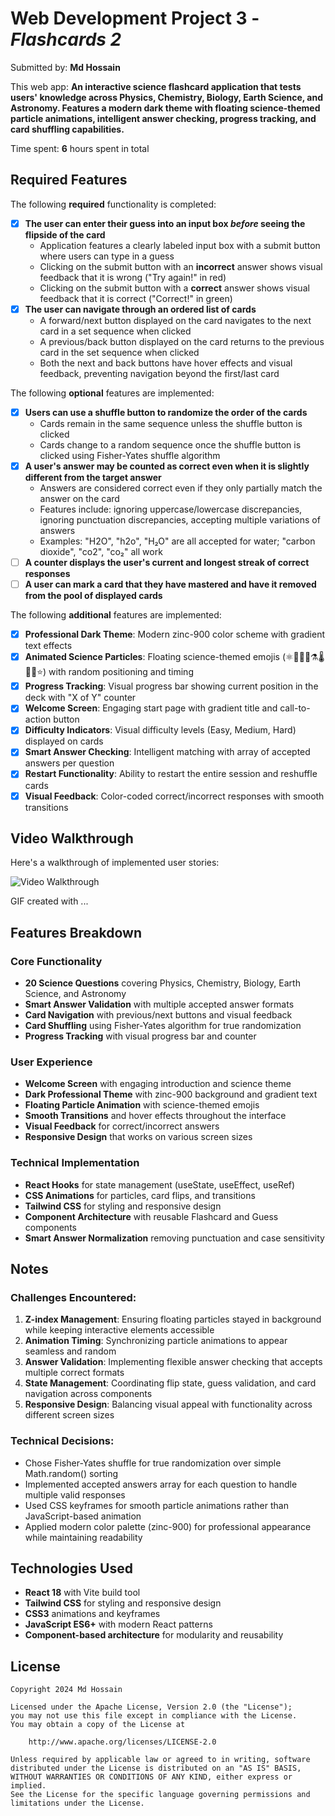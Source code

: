 # Web Development Project 3 - *Flashcards 2*

Submitted by: **Md Hossain**

This web app: **An interactive science flashcard application that tests users' knowledge across Physics, Chemistry, Biology, Earth Science, and Astronomy. Features a modern dark theme with floating science-themed particle animations, intelligent answer checking, progress tracking, and card shuffling capabilities.**

Time spent: **6** hours spent in total

## Required Features

The following **required** functionality is completed:

- [x] **The user can enter their guess into an input box *before* seeing the flipside of the card**
  - Application features a clearly labeled input box with a submit button where users can type in a guess
  - Clicking on the submit button with an **incorrect** answer shows visual feedback that it is wrong ("Try again!" in red)
  -  Clicking on the submit button with a **correct** answer shows visual feedback that it is correct ("Correct!" in green)
- [x] **The user can navigate through an ordered list of cards**
  - A forward/next button displayed on the card navigates to the next card in a set sequence when clicked
  - A previous/back button displayed on the card returns to the previous card in the set sequence when clicked
  - Both the next and back buttons have hover effects and visual feedback, preventing navigation beyond the first/last card

The following **optional** features are implemented:

- [x] **Users can use a shuffle button to randomize the order of the cards**
  - Cards remain in the same sequence unless the shuffle button is clicked 
  - Cards change to a random sequence once the shuffle button is clicked using Fisher-Yates shuffle algorithm
- [x] **A user's answer may be counted as correct even when it is slightly different from the target answer**
  - Answers are considered correct even if they only partially match the answer on the card 
  - Features include: ignoring uppercase/lowercase discrepancies, ignoring punctuation discrepancies, accepting multiple variations of answers
  - Examples: "H2O", "h2o", "H₂O" are all accepted for water; "carbon dioxide", "co2", "co₂" all work
- [ ] **A counter displays the user's current and longest streak of correct responses**
- [ ] **A user can mark a card that they have mastered and have it removed from the pool of displayed cards**

The following **additional** features are implemented:

* [x] **Professional Dark Theme**: Modern zinc-900 color scheme with gradient text effects
* [x] **Animated Science Particles**: Floating science-themed emojis (⚛️🧪🔬🧬⚗️🌡️💊🦠⭐) with random positioning and timing
* [x] **Progress Tracking**: Visual progress bar showing current position in the deck with "X of Y" counter
* [x] **Welcome Screen**: Engaging start page with gradient title and call-to-action button
* [x] **Difficulty Indicators**: Visual difficulty levels (Easy, Medium, Hard) displayed on cards
* [x] **Smart Answer Checking**: Intelligent matching with array of accepted answers per question
* [x] **Restart Functionality**: Ability to restart the entire session and reshuffle cards
* [x] **Visual Feedback**: Color-coded correct/incorrect responses with smooth transitions

## Video Walkthrough

Here's a walkthrough of implemented user stories:

<img src='http://i.imgur.com/link/to/your/gif/file.gif' title='Video Walkthrough' width='' alt='Video Walkthrough' />

<!-- Replace this with whatever GIF tool you used! -->
GIF created with ...  
<!-- Recommended tools:
[Kap](https://getkap.co/) for macOS
[ScreenToGif](https://www.screentogif.com/) for Windows
[peek](https://github.com/phw/peek) for Linux. -->

## Features Breakdown

### Core Functionality
- **20 Science Questions** covering Physics, Chemistry, Biology, Earth Science, and Astronomy
- **Smart Answer Validation** with multiple accepted answer formats
- **Card Navigation** with previous/next buttons and visual feedback
- **Card Shuffling** using Fisher-Yates algorithm for true randomization
- **Progress Tracking** with visual progress bar and counter

### User Experience
- **Welcome Screen** with engaging introduction and science theme
- **Dark Professional Theme** with zinc-900 background and gradient text
- **Floating Particle Animation** with science-themed emojis
- **Smooth Transitions** and hover effects throughout the interface
- **Visual Feedback** for correct/incorrect answers
- **Responsive Design** that works on various screen sizes

### Technical Implementation
- **React Hooks** for state management (useState, useEffect, useRef)
- **CSS Animations** for particles, card flips, and transitions
- **Tailwind CSS** for styling and responsive design
- **Component Architecture** with reusable Flashcard and Guess components
- **Smart Answer Normalization** removing punctuation and case sensitivity

## Notes

### Challenges Encountered:
1. **Z-index Management**: Ensuring floating particles stayed in background while keeping interactive elements accessible
2. **Animation Timing**: Synchronizing particle animations to appear seamless and random
3. **Answer Validation**: Implementing flexible answer checking that accepts multiple correct formats
4. **State Management**: Coordinating flip state, guess validation, and card navigation across components
5. **Responsive Design**: Balancing visual appeal with functionality across different screen sizes

### Technical Decisions:
- Chose Fisher-Yates shuffle for true randomization over simple Math.random() sorting
- Implemented accepted answers array for each question to handle multiple valid responses
- Used CSS keyframes for smooth particle animations rather than JavaScript-based animation
- Applied modern color palette (zinc-900) for professional appearance while maintaining readability

## Technologies Used
- **React 18** with Vite build tool
- **Tailwind CSS** for styling and responsive design
- **CSS3** animations and keyframes
- **JavaScript ES6+** with modern React patterns
- **Component-based architecture** for modularity and reusability

## License

    Copyright 2024 Md Hossain

    Licensed under the Apache License, Version 2.0 (the "License");
    you may not use this file except in compliance with the License.
    You may obtain a copy of the License at

        http://www.apache.org/licenses/LICENSE-2.0

    Unless required by applicable law or agreed to in writing, software
    distributed under the License is distributed on an "AS IS" BASIS,
    WITHOUT WARRANTIES OR CONDITIONS OF ANY KIND, either express or implied.
    See the License for the specific language governing permissions and
    limitations under the License.